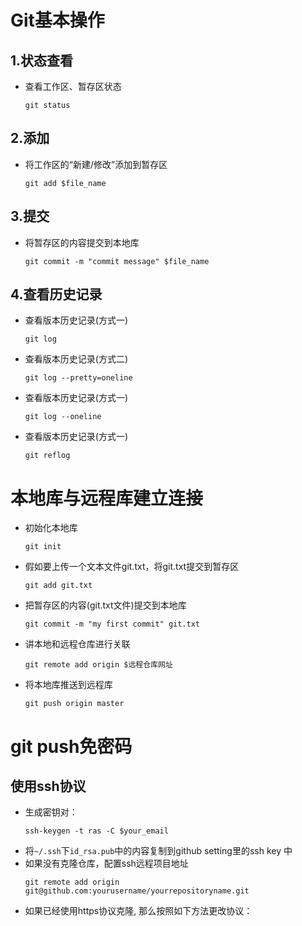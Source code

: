 # Git基本操作
## 1.状态查看
* 查看工作区、暂存区状态

  ```
  git status
  ```

## 2.添加
* 将工作区的“新建/修改”添加到暂存区

  ```
  git add $file_name 
  ```

## 3.提交
* 将暂存区的内容提交到本地库

  ```
  git commit -m "commit message" $file_name
  ```

## 4.查看历史记录
* 查看版本历史记录(方式一)

  ```
  git log
  ```
* 查看版本历史记录(方式二)

  ```
  git log --pretty=oneline
  ```
* 查看版本历史记录(方式一)

  ```
  git log --oneline
  ```
* 查看版本历史记录(方式一)

  ```
  git reflog
  ```

# 本地库与远程库建立连接

- 初始化本地库
  ```
  git init
  ```

- 假如要上传一个文本文件git.txt，将git.txt提交到暂存区
  ```
  git add git.txt
  ```

- 把暂存区的内容(git.txt文件)提交到本地库
  ```
  git commit -m "my first commit" git.txt
  ```

- 讲本地和远程仓库进行关联
  ```
  git remote add origin $远程仓库网址
  ```

- 将本地库推送到远程库
  ```
  git push origin master
  ```

# git push免密码
## 使用ssh协议
- 生成密钥对：
  ```
  ssh-keygen -t ras -C $your_email
  ```
- 将`~/.ssh`下`id_rsa.pub`中的内容复制到github setting里的ssh key 中
- 如果没有克隆仓库，配置ssh远程项目地址
  ```
  git remote add origin git@github.com:yourusername/yourrepositoryname.git
  ```
- 如果已经使用https协议克隆, 那么按照如下方法更改协议：
